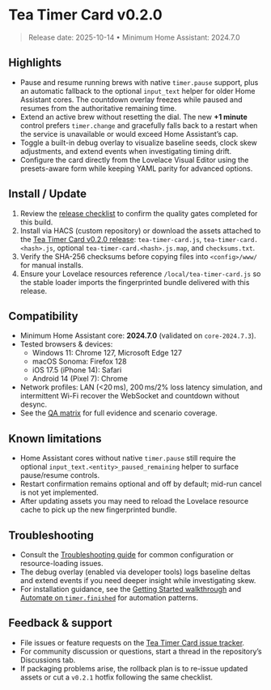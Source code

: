 # Tea Timer Card v0.2.0

> Release date: 2025-10-14 • Minimum Home Assistant: 2024.7.0

## Highlights

- Pause and resume running brews with native `timer.pause` support, plus an automatic fallback to the optional
  `input_text` helper for older Home Assistant cores. The countdown overlay freezes while paused and resumes from the
  authoritative remaining time.
- Extend an active brew without resetting the dial. The new **+1 minute** control prefers `timer.change` and gracefully
  falls back to a restart when the service is unavailable or would exceed Home Assistant’s cap.
- Toggle a built-in debug overlay to visualize baseline seeds, clock skew adjustments, and extend events when
  investigating timing drift.
- Configure the card directly from the Lovelace Visual Editor using the presets-aware form while keeping YAML parity for
  advanced options.

## Install / Update

1. Review the [release checklist](../release-checklist.md) to confirm the quality gates completed for this build.
2. Install via HACS (custom repository) or download the assets attached to the
   [Tea Timer Card v0.2.0 release](https://github.com/sharwell/ha-tea-timer/releases/tag/v0.2.0):
   `tea-timer-card.js`, `tea-timer-card.<hash>.js`, optional `tea-timer-card.<hash>.js.map`, and `checksums.txt`.
3. Verify the SHA-256 checksums before copying files into `<config>/www/` for manual installs.
4. Ensure your Lovelace resources reference `/local/tea-timer-card.js` so the stable loader imports the fingerprinted
   bundle delivered with this release.

## Compatibility

- Minimum Home Assistant core: **2024.7.0** (validated on `core-2024.7.3`).
- Tested browsers & devices:
  - Windows 11: Chrome 127, Microsoft Edge 127
  - macOS Sonoma: Firefox 128
  - iOS 17.5 (iPhone 14): Safari
  - Android 14 (Pixel 7): Chrome
- Network profiles: LAN (<20 ms), 200 ms/2% loss latency simulation, and intermittent Wi-Fi recover the WebSocket and
  countdown without desync.
- See the [QA matrix](../qa-matrix.md) for full evidence and scenario coverage.

## Known limitations

- Home Assistant cores without native `timer.pause` still require the optional `input_text.<entity>_paused_remaining`
  helper to surface pause/resume controls.
- Restart confirmation remains optional and off by default; mid-run cancel is not yet implemented.
- After updating assets you may need to reload the Lovelace resource cache to pick up the new fingerprinted bundle.

## Troubleshooting

- Consult the [Troubleshooting guide](../troubleshooting.md) for common configuration or resource-loading issues.
- The debug overlay (enabled via developer tools) logs baseline deltas and extend events if you need deeper insight while
  investigating skew.
- For installation guidance, see the [Getting Started walkthrough](../getting-started.md) and
  [Automate on `timer.finished`](../automations/finished.md) for automation patterns.

## Feedback & support

- File issues or feature requests on the [Tea Timer Card issue tracker](https://github.com/sharwell/ha-tea-timer/issues).
- For community discussion or questions, start a thread in the repository’s Discussions tab.
- If packaging problems arise, the rollback plan is to re-issue updated assets or cut a `v0.2.1` hotfix following the same
  checklist.
